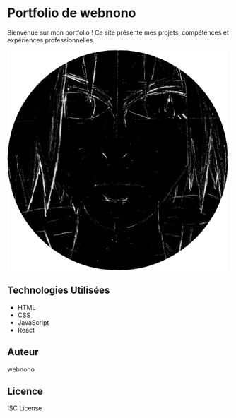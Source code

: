 # Portfolio de webnono

Bienvenue sur mon portfolio ! Ce site présente mes projets, compétences et expériences professionnelles.

![Logo de votre portfolio](public/assets/pp.png)

## Technologies Utilisées

- HTML
- CSS
- JavaScript
- React

## Auteur

webnono

## Licence

ISC License